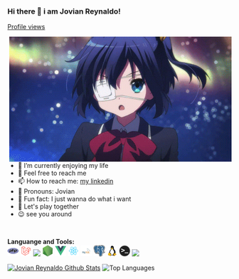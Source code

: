 ### Hi there 👋 i am Jovian Reynaldo!
[Profile views](https://gpvc.arturio.dev/JovianReynaldo)

<img align="right" src="https://raw.githubusercontent.com/JovianReynaldo/JovianReynaldo/master/rikka.gif" />

<br>

- 🌱 I’m currently enjoying my life 
- 💬 Feel free to reach me 
- 📫 How to reach me: [my linkedin](https://linkedin.com/in/jovianreynaldo) 
- 🎵 Pronouns: Jovian 
- 💖 Fun fact: I just wanna do what i want 
- 🎲 Let's play together 
- 😉 see you around 

<br>

**Languange and Tools:**
<br>
<img height="25px" src="https://raw.githubusercontent.com/github/explore/ccc16358ac4530c6a69b1b80c7223cd2744dea83/topics/php/php.png" />
<img height="25px" src="https://raw.githubusercontent.com/github/explore/56a826d05cf762b2b50ecbe7d492a839b04f3fbf/topics/laravel/laravel.png" />
<img height="25px" src="https://codeigniter.com/userguide3/_static/ci-icon.ico" />
<img height="25px" src="https://raw.githubusercontent.com/github/explore/80688e429a7d4ef2fca1e82350fe8e3517d3494d/topics/nodejs/nodejs.png" />
<img height="25px" src="https://raw.githubusercontent.com/github/explore/80688e429a7d4ef2fca1e82350fe8e3517d3494d/topics/vue/vue.png" />
<img height="25px" src="https://raw.githubusercontent.com/github/explore/80688e429a7d4ef2fca1e82350fe8e3517d3494d/topics/react-native/react-native.png" />
<img height="25px" src="https://raw.githubusercontent.com/github/explore/80688e429a7d4ef2fca1e82350fe8e3517d3494d/topics/mysql/mysql.png" />
<img height="25px" src="https://raw.githubusercontent.com/github/explore/80688e429a7d4ef2fca1e82350fe8e3517d3494d/topics/postgresql/postgresql.png" />
<img height="25px" src="https://raw.githubusercontent.com/github/explore/80688e429a7d4ef2fca1e82350fe8e3517d3494d/topics/linux/linux.png" />
<img height="25px" src="https://raw.githubusercontent.com/github/explore/d92924b1d925bb134e308bd29c9de6c302ed3beb/topics/terminal/terminal.png" />
<img height="25px" src="https://code.visualstudio.com/favicon.ico" />

<summary>
  
[![Jovian Reynaldo Github Stats](https://github-readme-stats.vercel.app/api?username=JovianReynaldo)](https://github.com/JovianReynaldo)
![Top Languages](https://github-readme-stats.vercel.app/api/top-langs/?username=JovianReynaldo&theme=buefy&layout=compact)


</summary>

